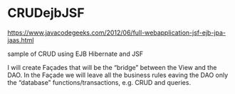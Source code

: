 # CRUDejbJSF

https://www.javacodegeeks.com/2012/06/full-webapplication-jsf-ejb-jpa-jaas.html

sample of CRUD using EJB Hibernate and JSF 


I will create Façades that will be the “bridge” between the View and the DAO. 
In the Façade we will leave all the business rules eaving 
the DAO only the “database” functions/transactions, e.g. CRUD and queries.